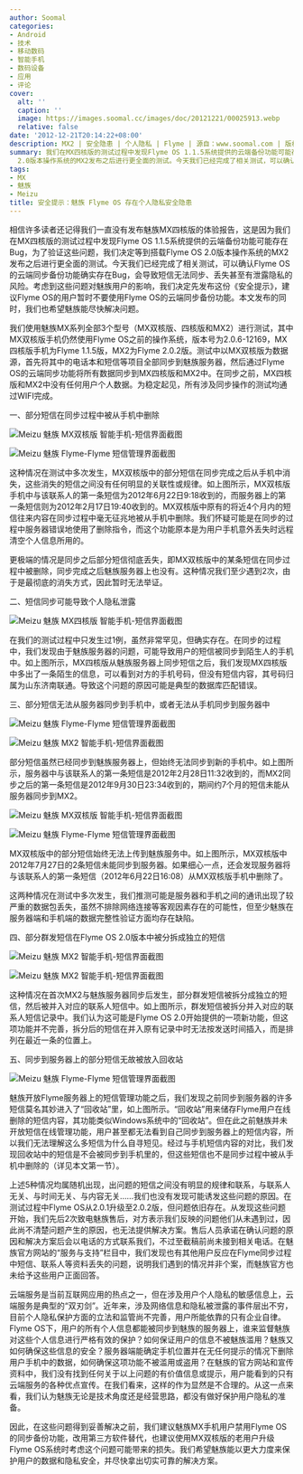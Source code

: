 ```yaml
---
author: Soomal
categories:
- Android
- 技术
- 移动数码
- 智能手机
- 数码设备
- 应用
- 评论
cover:
  alt: ''
  caption: ''
  image: https://images.soomal.cc/images/doc/20121221/00025913.webp
  relative: false
date: '2012-12-21T20:14:22+08:00'
description: MX2 | 安全隐患 | 个人隐私 | Flyme | 源自：www.soomal.com | 版权：原创 |  平均/总评分：06.72/242
summary: 我们在MX四核版的测试过程中发现Flyme OS 1.1.5系统提供的云端备份功能可能存在Bug，为了验证这些问题，我们决定等到搭载Flyme OS
  2.0版本操作系统的MX2发布之后进行更全面的测试。今天我们已经完成了相关测试，可以确认Flyme OS的云端同步备份功能确实存在Bug，会导致短信无法同步、丢失甚至有泄露隐私的风险……
tags:
- MX
- 魅族
- Meizu
title: 安全提示：魅族 Flyme OS 存在个人隐私安全隐患
---
```


相信许多读者还记得我们一直没有发布魅族MX四核版的体验报告，这是因为我们在MX四核版的测试过程中发现Flyme OS 1.1.5系统提供的云端备份功能可能存在Bug，为了验证这些问题，我们决定等到搭载Flyme OS 2.0版本操作系统的MX2发布之后进行更全面的测试。今天我们已经完成了相关测试，可以确认Flyme OS的云端同步备份功能确实存在Bug，会导致短信无法同步、丢失甚至有泄露隐私的风险。考虑到这些问题对魅族用户的影响，我们决定先发布这份《安全提示》，建议Flyme OS的用户暂时不要使用Flyme OS的云端同步备份功能。本文发布的同时，我们也希望魅族能尽快解决问题。



我们使用魅族MX系列全部3个型号（MX双核版、四核版和MX2）进行测试，其中MX双核版手机仍然使用Flyme OS之前的操作系统，版本号为2.0.6-12169，MX四核版手机为Flyme 1.1.5版，MX2为Flyme 2.0.2版。测试中以MX双核版为数据源，首先将其中的电话本和短信等项目全部同步到魅族服务器，然后通过Flyme OS的云端同步功能将所有数据同步到MX四核版和MX2中。在同步之前，MX四核版和MX2中没有任何用户个人数据。为稳定起见，所有涉及同步操作的测试均通过WIFI完成。



一、部分短信在同步过程中被从手机中删除



![Meizu 魅族 MX双核版 智能手机-短信界面截图](https://images.soomal.cc/images/doc/20121221/00025903.webp)



![Meizu 魅族 Flyme-Flyme 短信管理界面截图](https://images.soomal.cc/images/doc/20121221/00025904.webp)



这种情况在测试中多次发生，MX双核版中的部分短信在同步完成之后从手机中消失，这些消失的短信之间没有任何明显的关联性或规律。如上图所示，MX双核版手机中与该联系人的第一条短信为2012年6月22日9:18收到的，而服务器上的第一条短信则为2012年2月17日19:40收到的。MX双核版中原有的将近4个月内的短信往来内容在同步过程中毫无征兆地被从手机中删除。我们怀疑可能是在同步的过程中服务器错误地使用了删除指令，而这个功能原本是为用户手机意外丢失时远程清空个人信息所用的。



更极端的情况是同步之后部分短信彻底丢失，即MX双核版中的某条短信在同步过程中被删除，同步完成之后魅族服务器上也没有。这种情况我们至少遇到2次，由于是最彻底的消失方式，因此暂时无法举证。



二、短信同步可能导致个人隐私泄露



![Meizu 魅族 MX四核版 智能手机-短信界面截图](https://images.soomal.cc/images/doc/20121221/00025905.webp)



在我们的测试过程中只发生过1例，虽然非常罕见，但确实存在。在同步的过程中，我们发现由于魅族服务器的问题，可能导致用户的短信被同步到陌生人的手机中。如上图所示，MX四核版从魅族服务器上同步短信之后，我们发现MX四核版中多出了一条陌生的信息，可以看到对方的手机号码，但没有短信内容，其号码归属为山东济南联通。导致这个问题的原因可能是典型的数据库匹配错误。



三、部分短信无法从服务器同步到手机中，或者无法从手机同步到服务器中



![Meizu 魅族 Flyme-Flyme 短信管理界面截图](https://images.soomal.cc/images/doc/20121221/00025906.webp)



![Meizu 魅族 MX2 智能手机-短信界面截图](https://images.soomal.cc/images/doc/20121221/00025907.webp)



部分短信虽然已经同步到魅族服务器上，但始终无法同步到新的手机中。如上图所示，服务器中与该联系人的第一条短信是2012年2月28日11:32收到的，而MX2同步之后的第一条短信是2012年9月30日23:34收到的，期间约7个月的短信未能从服务器同步到MX2。



![Meizu 魅族 MX双核版 智能手机-短信界面截图](https://images.soomal.cc/images/doc/20121221/00025908.webp)



![Meizu 魅族 Flyme-Flyme 短信管理界面截图](https://images.soomal.cc/images/doc/20121221/00025909.webp)



MX双核版中的部分短信始终无法上传到魅族服务中。如上图所示，MX双核版中2012年7月27日的2条短信未能同步到服务器。如果细心一点，还会发现服务器将与该联系人的第一条短信（2012年6月22日16:08）从MX双核版手机中删除了。



这两种情况在测试中多次发生，我们推测可能是服务器和手机之间的通讯出现了较严重的数据包丢失，虽然不排除网络连接等客观因素存在的可能性，但至少魅族在服务器端和手机端的数据完整性验证方面均存在缺陷。



四、部分群发短信在Flyme OS 2.0版本中被分拆成独立的短信



![Meizu 魅族 MX2 智能手机-短信界面截图](https://images.soomal.cc/images/doc/20121221/00025910.webp)



![Meizu 魅族 MX2 智能手机-短信界面截图](https://images.soomal.cc/images/doc/20121221/00025911.webp)



这种情况在首次MX2与魅族服务器同步后发生，部分群发短信被拆分成独立的短信，然后被并入对应的联系人短信中。如上图所示，群发短信被拆分并入对应的联系人短信记录中。我们认为这可能是Flyme OS 2.0开始提供的一项新功能，但这项功能并不完善，拆分后的短信在并入原有记录中时无法按发送时间插入，而是排列在最近一条的位置上。



五、同步到服务器上的部分短信无故被放入回收站



![Meizu 魅族 Flyme-Flyme 短信管理界面截图](https://images.soomal.cc/images/doc/20121221/00025912.webp)



魅族开放Flyme服务器上的短信管理功能之后，我们发现之前同步到服务器的许多短信莫名其妙进入了“回收站”里，如上图所示。“回收站”用来储存Flyme用户在线删除的短信内容，其功能类似Windows系统中的“回收站”。但在此之前魅族并未开放短信在线管理功能，用户甚至都无法看到自己同步到服务器上的短信内容，所以我们无法理解这么多短信为什么自寻短见。经过与手机短信内容的对比，我们发现回收站中的短信是不会被同步到手机里的，但这些短信也不是同步过程中被从手机中删除的（详见本文第一节）。



上述5种情况均属随机出现，出问题的短信之间没有明显的规律和联系，与联系人无关、与时间无关、与内容无关……我们也没有发现可能诱发这些问题的原因。在测试过程中Flyme OS从2.0.1升级至2.0.2版，但问题依旧存在。从发现这些问题开始，我们先后2次致电魅族售后，对方表示我们反映的问题他们从未遇到过，因此尚不清楚问题产生的原因，也无法提供解决方案。售后人员承诺在确认问题的原因和解决方案后会以电话的方式联系我们，不过至截稿前尚未接到相关电话。在魅族官方网站的“服务与支持”栏目中，我们发现也有其他用户反应在Flyme同步过程中短信、联系人等资料丢失的问题，说明我们遇到的情况并非个案，而魅族官方也未给予这些用户正面回答。



云端服务是当前互联网应用的热点之一，但在涉及用户个人隐私的敏感信息上，云端服务是典型的“双刃剑”。近年来，涉及网络信息和隐私被泄露的事件层出不穷，目前个人隐私保护方面的立法和监管尚不完善，用户所能依靠的只有企业自律。Flyme OS下，用户的所有个人信息都能被同步到魅族的服务器上，谁来监督魅族对这些个人信息进行严格有效的保护？如何保证用户的信息不被魅族滥用？魅族又如何确保这些信息的安全？服务器端能确定手机位置并在无任何提示的情况下删除用户手机中的数据，如何确保这项功能不被滥用或盗用？在魅族的官方网站和宣传资料中，我们没有找到任何关于以上问题的有价值信息或提示，用户能看到的只有云端服务的各种优点宣传。在我们看来，这样的作为显然是不合理的。从这一点来看，我们认为魅族无论是技术角度还是经营思路，都没有做好保护用户隐私的准备。



因此，在这些问题得到妥善解决之前，我们建议魅族MX手机用户禁用Flyme OS的同步备份功能，改用第三方软件替代，也建议使用MX双核版的老用户升级Flyme OS系统时考虑这个问题可能带来的损失。我们希望魅族能以更大力度来保护用户的数据和隐私安全，并尽快拿出切实可靠的解决方案。
